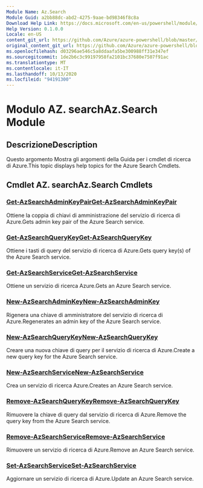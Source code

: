 ```yaml
---
Module Name: Az.Search
Module Guid: a2bb88dc-abd2-4275-9aae-bd98346f8c8a
Download Help Link: https://docs.microsoft.com/en-us/powershell/module/az.search
Help Version: 0.1.0.0
Locale: en-US
content_git_url: https://github.com/Azure/azure-powershell/blob/master/src/Search/Search/help/Az.Search.md
original_content_git_url: https://github.com/Azure/azure-powershell/blob/master/src/Search/Search/help/Az.Search.md
ms.openlocfilehash: d03296ae546c5a8ddaafa5be300988ff31e347ef
ms.sourcegitcommit: 1de2b6c3c99197958fa2101bc37680e7507f91ac
ms.translationtype: MT
ms.contentlocale: it-IT
ms.lasthandoff: 10/13/2020
ms.locfileid: "94191300"
---
```

# <span data-ttu-id="075c5-101">Modulo AZ. search</span><span class="sxs-lookup"><span data-stu-id="075c5-101">Az.Search Module</span></span>
## <span data-ttu-id="075c5-102">Descrizione</span><span class="sxs-lookup"><span data-stu-id="075c5-102">Description</span></span>
<span data-ttu-id="075c5-103">Questo argomento Mostra gli argomenti della Guida per i cmdlet di ricerca di Azure.</span><span class="sxs-lookup"><span data-stu-id="075c5-103">This topic displays help topics for the Azure Search Cmdlets.</span></span>

## <span data-ttu-id="075c5-104">Cmdlet AZ. search</span><span class="sxs-lookup"><span data-stu-id="075c5-104">Az.Search Cmdlets</span></span>
### [<span data-ttu-id="075c5-105">Get-AzSearchAdminKeyPair</span><span class="sxs-lookup"><span data-stu-id="075c5-105">Get-AzSearchAdminKeyPair</span></span>](Get-AzSearchAdminKeyPair.md)
<span data-ttu-id="075c5-106">Ottiene la coppia di chiavi di amministrazione del servizio di ricerca di Azure.</span><span class="sxs-lookup"><span data-stu-id="075c5-106">Gets admin key pair of the Azure Search service.</span></span>

### [<span data-ttu-id="075c5-107">Get-AzSearchQueryKey</span><span class="sxs-lookup"><span data-stu-id="075c5-107">Get-AzSearchQueryKey</span></span>](Get-AzSearchQueryKey.md)
<span data-ttu-id="075c5-108">Ottiene i tasti di query del servizio di ricerca di Azure.</span><span class="sxs-lookup"><span data-stu-id="075c5-108">Gets query key(s) of the Azure Search service.</span></span>

### [<span data-ttu-id="075c5-109">Get-AzSearchService</span><span class="sxs-lookup"><span data-stu-id="075c5-109">Get-AzSearchService</span></span>](Get-AzSearchService.md)
<span data-ttu-id="075c5-110">Ottiene un servizio di ricerca Azure.</span><span class="sxs-lookup"><span data-stu-id="075c5-110">Gets an Azure Search service.</span></span>

### [<span data-ttu-id="075c5-111">New-AzSearchAdminKey</span><span class="sxs-lookup"><span data-stu-id="075c5-111">New-AzSearchAdminKey</span></span>](New-AzSearchAdminKey.md)
<span data-ttu-id="075c5-112">Rigenera una chiave di amministratore del servizio di ricerca di Azure.</span><span class="sxs-lookup"><span data-stu-id="075c5-112">Regenerates an admin key of the Azure Search service.</span></span>

### [<span data-ttu-id="075c5-113">New-AzSearchQueryKey</span><span class="sxs-lookup"><span data-stu-id="075c5-113">New-AzSearchQueryKey</span></span>](New-AzSearchQueryKey.md)
<span data-ttu-id="075c5-114">Creare una nuova chiave di query per il servizio di ricerca di Azure.</span><span class="sxs-lookup"><span data-stu-id="075c5-114">Create a new query key for the Azure Search service.</span></span>

### [<span data-ttu-id="075c5-115">New-AzSearchService</span><span class="sxs-lookup"><span data-stu-id="075c5-115">New-AzSearchService</span></span>](New-AzSearchService.md)
<span data-ttu-id="075c5-116">Crea un servizio di ricerca Azure.</span><span class="sxs-lookup"><span data-stu-id="075c5-116">Creates an Azure Search service.</span></span>

### [<span data-ttu-id="075c5-117">Remove-AzSearchQueryKey</span><span class="sxs-lookup"><span data-stu-id="075c5-117">Remove-AzSearchQueryKey</span></span>](Remove-AzSearchQueryKey.md)
<span data-ttu-id="075c5-118">Rimuovere la chiave di query dal servizio di ricerca di Azure.</span><span class="sxs-lookup"><span data-stu-id="075c5-118">Remove the query key from the Azure Search service.</span></span>

### [<span data-ttu-id="075c5-119">Remove-AzSearchService</span><span class="sxs-lookup"><span data-stu-id="075c5-119">Remove-AzSearchService</span></span>](Remove-AzSearchService.md)
<span data-ttu-id="075c5-120">Rimuovere un servizio di ricerca di Azure.</span><span class="sxs-lookup"><span data-stu-id="075c5-120">Remove an Azure Search service.</span></span>

### [<span data-ttu-id="075c5-121">Set-AzSearchService</span><span class="sxs-lookup"><span data-stu-id="075c5-121">Set-AzSearchService</span></span>](Set-AzSearchService.md)
<span data-ttu-id="075c5-122">Aggiornare un servizio di ricerca di Azure.</span><span class="sxs-lookup"><span data-stu-id="075c5-122">Update an Azure Search service.</span></span>


